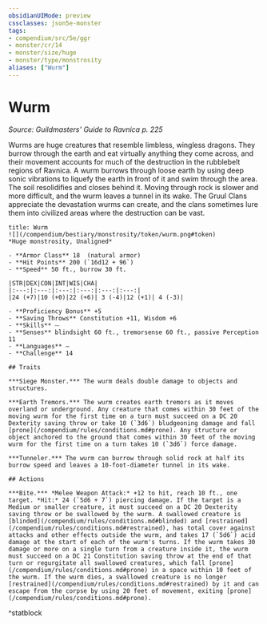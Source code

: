 ```yaml
---
obsidianUIMode: preview
cssclasses: json5e-monster
tags:
- compendium/src/5e/ggr
- monster/cr/14
- monster/size/huge
- monster/type/monstrosity
aliases: ["Wurm"]
---
```

# Wurm
*Source: Guildmasters' Guide to Ravnica p. 225*  

Wurms are huge creatures that resemble limbless, wingless dragons. They burrow through the earth and eat virtually anything they come across, and their movement accounts for much of the destruction in the rubblebelt regions of Ravnica. A wurm burrows through loose earth by using deep sonic vibrations to liquefy the earth in front of it and swim through the area. The soil resolidifies and closes behind it. Moving through rock is slower and more difficult, and the wurm leaves a tunnel in its wake. The Gruul Clans appreciate the devastation wurms can create, and the clans sometimes lure them into civilized areas where the destruction can be vast.

```ad-statblock
title: Wurm
![](/compendium/bestiary/monstrosity/token/wurm.png#token)
*Huge monstrosity, Unaligned*

- **Armor Class** 18  (natural armor)
- **Hit Points** 200 (`16d12 + 96`)
- **Speed** 50 ft., burrow 30 ft.

|STR|DEX|CON|INT|WIS|CHA|
|:---:|:---:|:---:|:---:|:---:|:---:|
|24 (+7)|10 (+0)|22 (+6)| 3 (-4)|12 (+1)| 4 (-3)|

- **Proficiency Bonus** +5
- **Saving Throws** Constitution +11, Wisdom +6
- **Skills** ⏤
- **Senses** blindsight 60 ft., tremorsense 60 ft., passive Perception 11
- **Languages** —
- **Challenge** 14

## Traits

***Siege Monster.*** The wurm deals double damage to objects and structures.

***Earth Tremors.*** The wurm creates earth tremors as it moves overland or underground. Any creature that comes within 30 feet of the moving wurm for the first time on a turn must succeed on a DC 20 Dexterity saving throw or take 10 (`3d6`) bludgeoning damage and fall [prone](/compendium/rules/conditions.md#prone). Any structure or object anchored to the ground that comes within 30 feet of the moving wurm for the first time on a turn takes 10 (`3d6`) force damage.

***Tunneler.*** The wurm can burrow through solid rock at half its burrow speed and leaves a 10-foot-diameter tunnel in its wake.

## Actions

***Bite.*** *Melee Weapon Attack:* +12 to hit, reach 10 ft., one target. *Hit:* 24 (`5d6 + 7`) piercing damage. If the target is a Medium or smaller creature, it must succeed on a DC 20 Dexterity saving throw or be swallowed by the wurm. A swallowed creature is [blinded](/compendium/rules/conditions.md#blinded) and [restrained](/compendium/rules/conditions.md#restrained), has total cover against attacks and other effects outside the wurm, and takes 17 (`5d6`) acid damage at the start of each of the wurm's turns. If the wurm takes 30 damage or more on a single turn from a creature inside it, the wurm must succeed on a DC 21 Constitution saving throw at the end of that turn or regurgitate all swallowed creatures, which fall [prone](/compendium/rules/conditions.md#prone) in a space within 10 feet of the wurm. If the wurm dies, a swallowed creature is no longer [restrained](/compendium/rules/conditions.md#restrained) by it and can escape from the corpse by using 20 feet of movement, exiting [prone](/compendium/rules/conditions.md#prone).
```
^statblock
